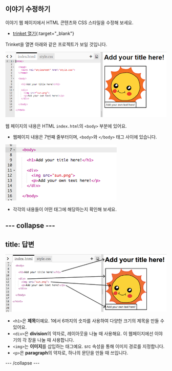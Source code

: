 ## 이야기 수정하기

이야기 웹 페이지에서 HTML 콘텐츠와 CSS 스타일을 수정해 보세요.

+ [trinket 열기](http://jumpto.cc/web-story){:target="_blank"}

Trinket을 열면 아래와 같은 프로젝트가 보일 것입니다.

![스크린샷](images/story-starter.png)

웹 페이지의 내용은 HTML `index.html`의 `<body>` 부분에 있어요.

+ 웹페이지 내용은 7번째 줄부터이며, `<body>`와 `</body>` 태그 사이에 있습니다.

![스크린샷](images/story-html.png)

+ 각각의 내용들이 어떤 태그에 해당하는지 확인해 보세요.

## \--- collapse \---

## title: 답변

![스크린샷](images/story-elements.png)

+ `<h1>`은 **제목**이예요. 1에서 6까지의 숫자를 사용하여 다양한 크기의 제목을 만들 수 있어요.
+ `<div>`은 **division**의 약자로, 레이아웃을 나눌 때 사용해요. 이 웹페이지에선 이야기의 각 장을 나눌 때 사용합니다.
+ `<img>`는 **이미지**를 삽입하는 태그예요. src 속성을 통해 이미지 경로를 지정합니다.
+ `<p>`은 **paragraph**의 약자로, 하나의 문단을 만들 때 쓰입니다.

\--- /collapse \---